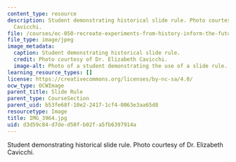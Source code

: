 ```yaml
---
content_type: resource
description: Student demonstrating historical slide rule. Photo courtesy of Dr. Elizabeth
  Cavicchi.
file: /courses/ec-050-recreate-experiments-from-history-inform-the-future-from-the-past-galileo-january-iap-2010/d3d59c84d7ded50fb02fa5fb6397914a_IMG_3964.jpg
file_type: image/jpeg
image_metadata:
  caption: Student demonstrating historical slide rule.
  credit: Photo courtesy of Dr. Elizabeth Cavicchi.
  image-alt: Photo of a student demonstrating the use of a slide rule.
learning_resource_types: []
license: https://creativecommons.org/licenses/by-nc-sa/4.0/
ocw_type: OCWImage
parent_title: Slide Rule
parent_type: CourseSection
parent_uid: b53fe68f-10e2-2417-1cf4-0063e3aa65d8
resourcetype: Image
title: IMG_3964.jpg
uid: d3d59c84-d7de-d50f-b02f-a5fb6397914a
---
```

Student demonstrating historical slide rule. Photo courtesy of Dr. Elizabeth Cavicchi.